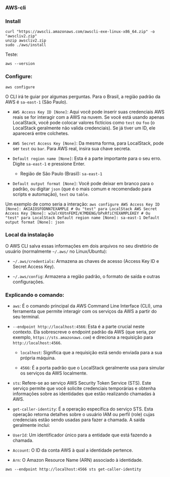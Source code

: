 ### AWS-cli

### Install

```
curl "https://awscli.amazonaws.com/awscli-exe-linux-x86_64.zip" -o "awscliv2.zip"
unzip awscliv2.zip
sudo ./aws/install
```
Teste:
```
aws --version
```
### Configure:
```
aws configure
```

O CLI irá te guiar por algumas perguntas. Para o Brasil, a região padrão da AWS é `sa-east-1` (São Paulo).

- `AWS Access Key ID [None]`: Aqui você pode inserir suas credenciais AWS reais se for interagir com a AWS na nuvem. Se você está usando apenas LocalStack, você pode colocar valores fictícios como `test` ou `foo` (o LocalStack geralmente não valida credenciais). Se já tiver um ID, ele aparecerá entre colchetes.

- `AWS Secret Access Key [None]`: Da mesma forma, para LocalStack, pode ser `test` ou `bar`. Para AWS real, insira sua chave secreta.

- `Default region name [None]`: Esta é a parte importante para o seu erro. Digite `sa-east-1` e pressione Enter.
  - Região de São Paulo (Brasil): `sa-east-1`

- `Default output format [None]`: Você pode deixar em branco para o padrão, ou digitar `json` (que é o mais comum e recomendado para scripts e automação), `text` ou `table`.

Um exemplo de como seria a interação:
`
aws configure
AWS Access Key ID [None]: AKIAIOSFODNN7EXAMPLE # Ou "test" para LocalStack
AWS Secret Access Key [None]: wJalrXUtnFEMI/K7MDENG/bPxRfiCYEXAMPLEKEY # Ou "test" para LocalStack
Default region name [None]: sa-east-1
Default output format [None]: json
`
### Local da instalação
O AWS CLI salva essas informações em dois arquivos no seu diretório de usuário (normalmente `~/.aws/` no Linux/Ubuntu):

- `~/.aws/credentials`: Armazena as chaves de acesso (Access Key ID e Secret Access Key).

- `~/.aws/config`: Armazena a região padrão, o formato de saída e outras configurações.

### Explicando o comando:

- `aws`: É o comando principal da AWS Command Line Interface (CLI), uma ferramenta que permite interagir com os serviços da AWS a partir do seu terminal.

- `--endpoint http://localhost:4566`: Esta é a parte crucial neste contexto. Ela sobrescreve o endpoint padrão da AWS (que seria, por exemplo, `https://sts.amazonaws.com`) e direciona a requisição para `http://localhost:4566`.

  - `localhost`: Significa que a requisição está sendo enviada para a sua própria máquina.

  - `4566`: É a porta padrão que o LocalStack geralmente usa para simular os serviços da AWS localmente.

- `sts`: Refere-se ao serviço AWS Security Token Service (STS). Este serviço permite que você solicite credenciais temporárias e obtenha informações sobre as identidades que estão realizando chamadas à AWS.

- `get-caller-identity`: É a operação específica do serviço STS. Esta operação retorna detalhes sobre o usuário IAM ou perfil (role) cujas credenciais estão sendo usadas para fazer a chamada. A saída geralmente inclui:

 - `UserId`: Um identificador único para a entidade que está fazendo a chamada.

 - `Account`: O ID da conta AWS à qual a identidade pertence.

 - `Arn`: O Amazon Resource Name (ARN) associado à identidade.
```
aws --endpoint http://localhost:4566 sts get-caller-identity
```
